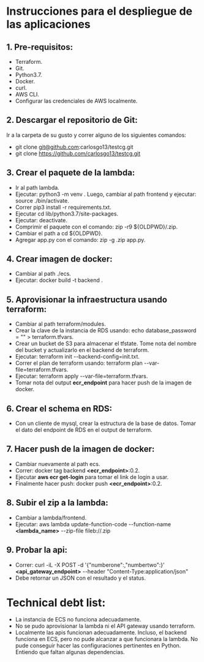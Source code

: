 # Instrucciones para el despliegue de las aplicaciones

## 1. Pre-requisitos:

- Terraform.
- Git.
- Python3.7.
- Docker.
- curl.
- AWS CLI.
- Configurar las credenciales de AWS localmente.

## 2. Descargar el repositorio de Git:

Ir a la carpeta de su gusto y correr alguno de los siguientes comandos: 

- git clone git@github.com:carlosgo13/testcg.git
- git clone https://github.com/carlosgo13/testcg.git

## 3. Crear el paquete de la lambda:

- Ir al path lambda.
- Ejecutar: python3 -m venv <virtual-env>. Luego, cambiar al path frontend y ejecutar: source ./bin/activate.
- Correr pip3 install -r requirements.txt.
- Ejecutar cd lib/python3.7/site-packages.
- Ejecutar: deactivate.
- Comprimir el paquete con el comando: zip -r9 ${OLDPWD}/<function-name>.zip.
- Cambiar el path a cd ${OLDPWD}.
- Agregar app.py con el comando: zip -g <function-name>.zip app.py.

## 4. Crear imagen de docker:

- Cambiar al path ./ecs.
- Ejecutar: docker build -t backend .

## 5. Aprovisionar la infraestructura usando terraform:

- Cambiar al path terraform/modules.
- Crear la clave de la instancia de RDS usando: echo  database_password = \"<su-clave>\" > terraform.tfvars.
- Crear un bucket de S3 para almacenar el tfstate. Tome nota del nombre del bucket y actualizarlo en el backend de terraform.
- Ejecutar: terraform init --backend-config=init.txt.
- Correr el plan de terraform usando: terraform plan --var-file=terraform.tfvars.
- Ejecutar: terraform apply --var-file=terraform.tfvars.
- Tomar nota del output **ecr_endpoint** para hacer push de la imagen de docker.

## 6. Crear el schema en RDS:

- Con un cliente de mysql, crear la estructura de la base de datos. Tomar el dato del endpoint de RDS en el output de terraform.

## 7. Hacer push de la imagen de docker:

- Cambiar nuevamente al path ecs.
- Correr: docker tag backend **<ecr_endpoint>**:0.2.
- Ejecutar **aws ecr get-login** para tomar el link de login a usar.
- Finalmente hacer push: docker push **<ecr_endpoint>**:0.2.

## 8. Subir el zip a la lambda:

- Cambiar a lambda/frontend.
- Ejecutar: aws lambda update-function-code --function-name **<lambda_name>** --zip-file fileb://<function-name>.zip

## 9. Probar la api:

- Correr: curl -iL -X POST -d '{"numberone":**<numero>**,"numbertwo":**<numero>**}' **<api_gateway_endpoint>**  --header "Content-Type:application/json"
- Debe retornar un JSON con el resultado y el status.

# Technical debt list:

- La instancia de ECS no funciona adecuadamente.
- No se pudo aprovisionar la lambda ni el API gateway usando terraform.
- Localmente las apis funcionan adecuadamente. Incluso, el backend funciona en ECS, pero no pude alcanzar a que funcionara la lambda. No pude conseguir hacer las configuraciones pertinentes en Python. Entiendo que faltan algunas dependencias.